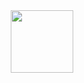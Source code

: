 <div id="header" align="center">
  <img src="[https://media.giphy.com/media/M9gbBd9nbDrOTu1Mqx/giphy.gif](https://www.mediafire.com/view/lxjy9wf12n2xr4f/240906093-9be4d344-6782-461a-b5a6-32a07bf7b34e.gif/file#)https://www.mediafire.com/view/lxjy9wf12n2xr4f/240906093-9be4d344-6782-461a-b5a6-32a07bf7b34e.gif/file#" width="100"/>
</div>
